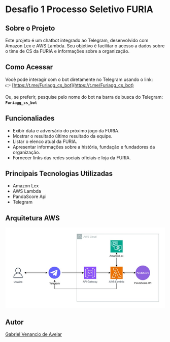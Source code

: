 # Desafio 1 Processo Seletivo FURIA 

## Sobre o Projeto
Este projeto é um chatbot integrado ao Telegram, desenvolvido com Amazon Lex e AWS Lambda. Seu objetivo é facilitar o acesso a dados sobre o time de CS da FURIA e informações sobre a organização.

## Como Acessar
Você pode interagir com o bot diretamente no Telegram usando o link:  
👉 [https://t.me/Furiagg_cs_bot](https://t.me/Furiagg_cs_bot)

Ou, se preferir, pesquise pelo nome do bot na barra de busca do Telegram:  
**`Furiagg_cs_bot`**

## Funcionaliades
- Exibir data e adversário do próximo jogo da FURIA.
- Mostrar o resultado último resultado da equipe.
- Listar o elenco atual da FURIA.
- Apresentar informações sobre a história, fundação e fundadores da organização.
- Fornecer links das redes sociais oficiais e loja da FURIA.

## Principais Tecnologias Utilizadas
- Amazon Lex
- AWS Lambda
- PandaScore Api
- Telegram

## Arquitetura AWS
![Arquitetura AWS](assets/arquitetura_aws.jpg)

## Autor
[Gabriel Venancio de Avelar](https://github.com/gabrielvavelar)
